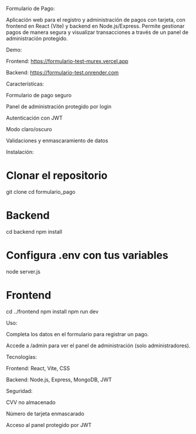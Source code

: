 Formulario de Pago:

Aplicación web para el registro y administración de pagos con tarjeta, con frontend en React (Vite) y backend en Node.js/Express. Permite gestionar pagos de manera segura y visualizar transacciones a través de un panel de administración protegido.


Demo:

Frontend: https://formulario-test-murex.vercel.app

Backend: https://formulario-test.onrender.com


Características:

Formulario de pago seguro

Panel de administración protegido por login

Autenticación con JWT

Modo claro/oscuro

Validaciones y enmascaramiento de datos


Instalación:
# Clonar el repositorio
git clone <url-del-repo>
cd formulario_pago

# Backend
cd backend
npm install
# Configura .env con tus variables
node server.js

# Frontend
cd ../frontend
npm install
npm run dev


Uso:

Completa los datos en el formulario para registrar un pago.

Accede a /admin para ver el panel de administración (solo administradores).


Tecnologías:

Frontend: React, Vite, CSS

Backend: Node.js, Express, MongoDB, JWT


Seguridad:

CVV no almacenado

Número de tarjeta enmascarado

Acceso al panel protegido por JWT
